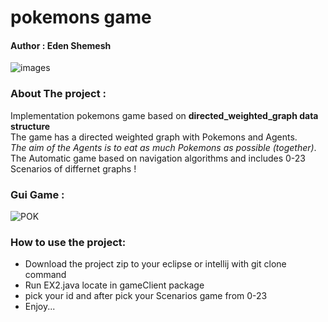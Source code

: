 # pokemons game

#### Author : Eden Shemesh

![images](https://user-images.githubusercontent.com/73124928/102684595-8eda0800-41e2-11eb-9000-a5af00627b81.jpg)

### About The project : 

 Implementation pokemons game based on __directed_weighted_graph data structure__ <br/>
 The game has a directed weighted graph with Pokemons and Agents.<br/>
 <em>The aim of the Agents is to eat as much Pokemons as possible (together)</em>.<br/>
 The Automatic game based on navigation algorithms and includes 0-23  Scenarios of differnet graphs !
 
### Gui  Game : 
![POK](https://user-images.githubusercontent.com/73124928/102685585-8c7bac00-41ea-11eb-845d-de6f76ed12e9.png)

### How to use the project:
<ul>
<li>Download the project zip to your eclipse or intellij with git clone command </li>
<li> Run EX2.java locate in gameClient package</li>
<li>pick your id and after pick your Scenarios game from 0-23 </li>
<li>Enjoy...</li>
</ul>

